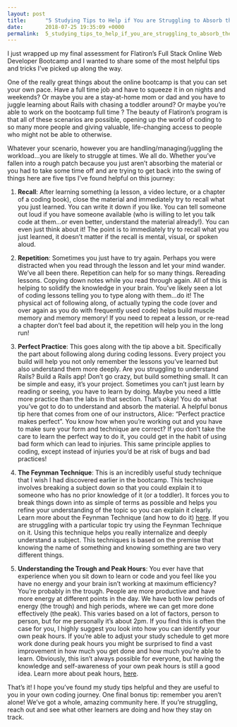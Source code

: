 ```yaml
---
layout: post
title:      "5 Studying Tips to Help if You are Struggling to Absorb the Material"
date:       2018-07-25 19:35:09 +0000
permalink:  5_studying_tips_to_help_if_you_are_struggling_to_absorb_the_material
---
```



I just wrapped up my final assessment for Flatiron’s Full Stack Online Web Developer Bootcamp and I wanted to share some of the most helpful tips and tricks I’ve picked up along the way. 

One of the really great things about the online bootcamp is that you can set your own pace. Have a full time job and have to squeeze it in on nights and weekends? Or maybe you are a stay-at-home mom or dad and you have to juggle learning about Rails with chasing a toddler around? Or maybe you’re able to work on the bootcamp full time ? The beauty of Flatiron’s program is that all of these scenarios are possible, opening up the world of coding to so many more people and giving valuable, life-changing access to people who might not be able to otherwise. 

Whatever your scenario, however you are handling/managing/juggling the workload…you are likely to struggle at times. We all do. Whether you’ve fallen into a rough patch because you just aren’t absorbing the material or you had to take some time off and are trying to get back into the swing of things here are five tips I’ve found helpful on this journey:

1. **Recall**: After learning something (a lesson, a video lecture, or a chapter of a coding book), close the material and immediately try to recall what you just learned. You can write it down if you like. You can tell someone out loud if you have someone available (who is willing to let you talk code at them…or even better, understand the material already!). You can even just think about it! The point is to immediately try to recall what you just learned, it doesn’t matter if the recall is mental, visual, or spoken aloud. 

2. **Repetition**: Sometimes you just have to try again. Perhaps you were distracted when you read through the lesson and let your mind wander. We’ve all been there. Repetition can help for so many things. Rereading lessons. Copying down notes while you read through again. All of this is helping to solidify the knowledge in your brain. You’ve likely seen a lot of coding lessons telling you to type along with them…do it! The physical act of following along, of actually typing the code (over and over again as you do with frequently used code) helps build muscle memory and memory memory! If you need to repeat a lesson, or re-read a chapter don’t feel bad about it, the repetition will help you in the long run! 

3. **Perfect Practice**: This goes along with the tip above a bit. Specifically the part about following along during coding lessons. Every project you build will help you not only remember the lessons you’ve learned but also understand them more deeply. Are you struggling to understand Rails? Build a Rails app! Don’t go crazy, but build something small. It can be simple and easy, it’s your project. Sometimes you can’t just learn by reading or seeing, you have to learn by doing. Maybe you need a little more practice than the labs in that section. That’s okay! You do what you’ve got to do to understand and absorb the material. A helpful bonus tip here that comes from one of our instructors, Alice: “Perfect practice makes perfect”.  You know how when you’re working out and you have to make sure your form and technique are correct?  If you don’t take the care to learn the perfect way to do it, you could get in the habit of using bad form which can lead to injuries. This same principle applies to coding, except instead of injuries you’d be at risk of bugs and bad practices! 

4. **The Feynman Technique**: This is an incredibly useful study technique that I wish I had discovered earlier in the bootcamp. This technique involves breaking a subject down so that you could explain it to someone who has no prior knowledge of it (or a toddler). It forces you to break things down into as simple of terms as possible and helps you refine your understanding of the topic so you can explain it clearly. Learn more about the Feynman Technique (and how to do it) [here](https://fs.blog/2012/04/learn-anything-faster-with-the-feynman-technique/). If you are struggling with a particular topic try using the Feynman Technique on it. Using this technique helps you really internalize and deeply understand a subject. This techniques is based on the premise that knowing the name of something and knowing something are two very different things. 

5. **Understanding the Trough and Peak Hours**: You ever have that experience when you sit down to learn or code and you feel like you have no energy and your brain isn’t working at maximum efficiency? You’re probably in the trough. People are more productive and have more energy at different points in the day.  We have both low periods of energy (the trough) and high periods, where we can get more done effectively (the peak). This varies based on a lot of factors, person to person, but for me personally it’s about 2pm. If you find this is often the case for you, I highly suggest you look into how you can identify your own peak hours. If you’re able to adjust your study schedule to get more work done during peak hours you might be surprised to find a vast improvement in how much you get done and how much you’re able to learn. Obviously, this isn’t always possible for everyone, but having the knowledge and self-awareness of your own peak hours is still a good idea. Learn more about peak hours, [here](https://blog.trello.com/find-productive-hours). 


That’s it! I hope you’ve found my study tips helpful and they are useful to you in your own coding journey. One final bonus tip: remember you aren’t alone! We’ve got a whole, amazing community here. If you’re struggling, reach out and see what other learners are doing and how they stay on track. 
